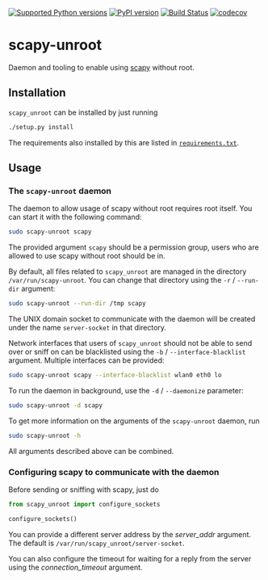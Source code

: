 [![Supported Python versions]](https://pypi.org/project/scapy-unroot)
[![PyPI version]](https://badge.fury.io/py/scapy-unroot)
[![Build Status]](https://travis-ci.com/miri64/scapy_unroot)
[![codecov]](https://codecov.io/gh/miri64/scapy_unroot)

[PyPI version]: https://badge.fury.io/py/scapy-unroot.svg
[Supported Python versions]: https://img.shields.io/pypi/pyversions/scapy-unroot.svg
[Build Status]: https://travis-ci.com/miri64/scapy_unroot.svg?branch=master
[codecov]: https://codecov.io/gh/miri64/scapy_unroot/branch/master/graph/badge.svg

# scapy-unroot
Daemon and tooling to enable using [scapy] without root.

## Installation
`scapy_unroot` can be installed by just running

```sh
./setup.py install
```

The requirements also installed by this are listed in
[`requirements.txt`](./requirements.txt).

## Usage
### The `scapy-unroot` daemon
The daemon to allow usage of scapy without root requires root itself. You can
start it with the following command:

```sh
sudo scapy-unroot scapy
```

The provided argument `scapy` should be a permission group, users who are
allowed to use scapy without root should be in.

By default, all files related to `scapy_unroot` are managed in the directory
`/var/run/scapy-unroot`. You can change that directory using the `-r` /
`--run-dir` argument:

```sh
sudo scapy-unroot --run-dir /tmp scapy
```

The UNIX domain socket to communicate with the daemon will be created under the
name `server-socket` in that directory.

Network interfaces that users of `scapy_unroot` should not be able to send over
or sniff on can be blacklisted using the `-b` / `--interface-blacklist`
argument. Multiple interfaces can be provided:

```sh
sudo scapy-unroot scapy --interface-blacklist wlan0 eth0 lo
```

To run the daemon in background, use the `-d` / `--daemonize` parameter:

```sh
sudo scapy-unroot -d scapy
```

To get more information on the arguments of the `scapy-unroot` daemon, run

```sh
sudo scapy-unroot -h
```

All arguments described above can be combined.

### Configuring scapy to communicate with the daemon
Before sending or sniffing with scapy, just do

```py
from scapy_unroot import configure_sockets

configure_sockets()
```

You can provide a different server address by the _server_addr_ argument. The
default is `/var/run/scapy_unroot/server-socket`.

You can also configure the timeout for waiting for a reply from the server using
the _connection_timeout_ argument.

[scapy]: https://scapy.net/
